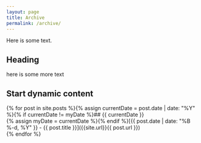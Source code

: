 ```yaml
---
layout: page
title: Archive
permalink: /archive/
---
```


Here is some text.

## Heading

here is some more text

## Start dynamic content

{% for post in site.posts %}{% assign currentDate = post.date | date: "%Y" %}{% if currentDate != myDate %}## {{ currentDate }}<br/>{% assign myDate = currentDate %}{% endif %}[{{ post.date | date: "%B %-d, %Y" }} - {{ post.title }}]({{site.url}}{{ post.url }})<br/>{% endfor %}

